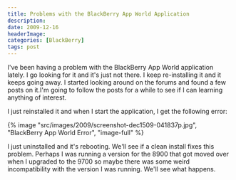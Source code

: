 ```yaml
---
title: Problems with the BlackBerry App World Application
description: 
date: 2009-12-16
headerImage: 
categories: [BlackBerry]
tags: post
---
```


I've been having a problem with the BlackBerry App World application lately. I go looking for it and it's just not there. I keep re-installing it and it keeps going away. I started looking around on the forums and found a few posts on it.I'm going to follow the posts for a while to see if I can learning anything of interest.

I just reinstalled it and when I start the application, I get the following error:

{% image "src/images/2009/screenshot-dec1509-041837p.jpg", "BlackBerry App World Error", "image-full" %}

I just uninstalled and it's rebooting. We'll see if a clean install fixes this problem. Perhaps I was running a version for the 8900 that got moved over when I upgraded to the 9700 so maybe there was some weird incompatibility with the version I was running. We'll see what happens.